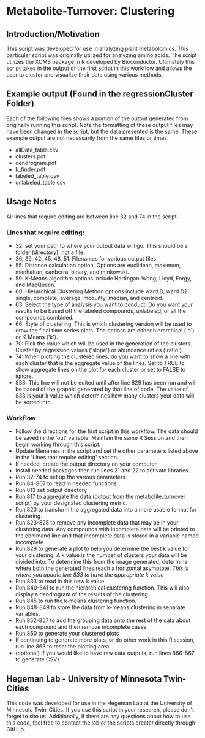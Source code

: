 # Metabolite-Turnover: Clustering

## Introduction/Motivation
This script was developed for use in analyzing plant metabolomics. This particular script was originally utilized for analyzing amino acids. The script utilizes the XCMS package in R developed by Bioconductor. Ultimately this script takes in the output of the first script in this workflow and allows the user to cluster and visualize their data using various methods.

## Example output (Found in the regressionCluster Folder)
Each of the following files shows a portion of the output generated from originally running this script. Note the formatting of these output files may have been changed in the script, but the data presented is the same. These example output are not necessarily from the same files or times. 
- allData_table.csv
- clusters.pdf
- dendrogram.pdf
- k_finder.pdf
- labeled_table.csv
- unlabeled_table.csv

## Usage Notes
All lines that require editing are between line 32 and 74 in the script. 
### Lines that require editing:
- 32: set your path to where your output data will go. This should be a folder (directory), not a file. 
- 36, 39, 42, 45, 48, 51: Filenames for various output files.  
- 55: Distance calculation option. Options are euclidean, maximum, manhattan, canberra, binary, and minkowski.
- 59: K-Means algorithm options include Hartingan-Wong, Lloyd, Forgy, and MacQueen.
- 60: Hierarchical Clustering Method options include ward.D, ward.D2, single, complete, average, mcquitty, median, and centroid.
- 63: Select the type of analysis you want to conduct. Do you want your results to be based off the labeled compounds, unlabeled, or all the compounds combined. 
- 66: Style of clustering. This is which clustering version will be used to draw the final time series plots. The optiosn are either hierarchical ('h') or K-Means ('k'). 
- 70: Pick the value which will be used in the generation of the clusters. Cluster by regression values ('slope') or abundance ratios ('ratio').
- 74: When plotting the clustered lines, do you want to show a line with each cluster that is the aggregate value of the lines. Set to TRUE to show aggregate lines on the plot for each cluster or set to FALSE to ignore.
- 833: This line will not be edited until after line 829 has been run and will be based of the graphic generated by that line of code. The value of 833 is your k value which determines how many clusters your data will be sorted into. 

### Workflow
- Follow the directions for the first script in this workflow. The data should be saved in the 'out' variable. Maintain the same R Session and then begin working through this script. 
- Update filenames in the script and set the other parameters listed above in the 'Lines that require editing' section. 
- If needed, create the output directory on your computer.
- Install needed packages then run lines 21 and 22 to activate libraries.
- Run 32-74 to set up the various parameters.
- Run 84-807 to read in needed functions.
- Run 813 set output directory
- Run 817  to aggregate the data (output from the metabolite_turnover script) by your designated clustering metric.
- Run 820 to transform the aggregated data into a more usable format for clustering.
- Run 823-825 to remove any incomplete data that may be in your clustering data. Any compounds with incomplete data will be printed to the command line and that incomplete data is stored in a variable named incomplete. 
- Run 829 to generate a plot to help you determine the best k value for your clustering. A k value is the number of clusters your data will be divided into. To determine this from the image generated, determine where both the generated lines reach a horizontal asymptote. *This is where you update line 833 to have the appropriate k value*
- Run 833 to read in this new k value.
- Run 840-841 to run the hierarchical clustering function. This will also display a dendrogram of the results of the clustering. 
- Run 845 to run the k-means clustering function.
- Run 848-849 to store the data from k-means clustering in separate variables. 
- Run 852-857 to add the grouping data onto the rest of the data about each compound and then remove incomplete cases. 
- Run 860 to generate your clustered plots
- If continuing to generate more plots, or do other work in this R session, run line 863 to reset the plotting area.
- (optional) If you would like to have raw data outputs, run lines 866-867 to generate CSVs

## Hegeman Lab - University of Minnesota Twin-Cities
This code was developed for use in the Hegeman Lab at the University of Minnesota Twin-Cities. If you use this script in your research, please don't forget to site us. Additionally, if there are any questions about how to use this code, feel free to contact the lab or the scripts creater directly through GitHub. 

